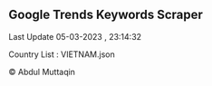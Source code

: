 

## Google Trends Keywords Scraper 
 
Last Update 05-03-2023 , 23:14:32

Country List :
VIETNAM.json



© Abdul Muttaqin 
